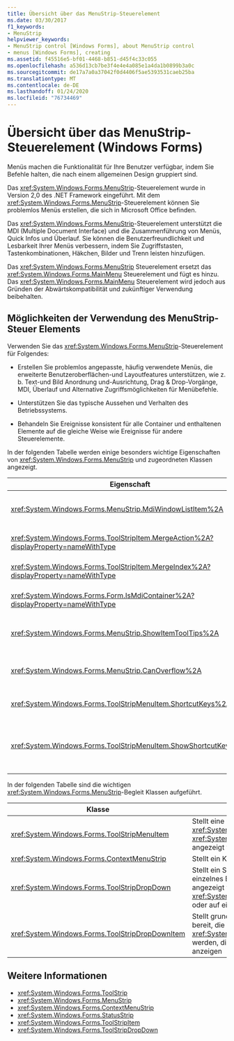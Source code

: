 ```yaml
---
title: Übersicht über das MenuStrip-Steuerelement
ms.date: 03/30/2017
f1_keywords:
- MenuStrip
helpviewer_keywords:
- MenuStrip control [Windows Forms], about MenuStrip control
- menus [Windows Forms], creating
ms.assetid: f45516e5-bf01-4468-b851-d45f4c33c055
ms.openlocfilehash: a536d13cb7be3f4e4e4a085e1a4da1b0899b3a0c
ms.sourcegitcommit: de17a7a0a37042f0d4406f5ae5393531caeb25ba
ms.translationtype: MT
ms.contentlocale: de-DE
ms.lasthandoff: 01/24/2020
ms.locfileid: "76734469"
---
```

# <a name="menustrip-control-overview-windows-forms"></a>Übersicht über das MenuStrip-Steuerelement (Windows Forms)
Menüs machen die Funktionalität für Ihre Benutzer verfügbar, indem Sie Befehle halten, die nach einem allgemeinen Design gruppiert sind.  
  
 Das <xref:System.Windows.Forms.MenuStrip>-Steuerelement wurde in Version 2,0 des .NET Framework eingeführt. Mit dem <xref:System.Windows.Forms.MenuStrip>-Steuerelement können Sie problemlos Menüs erstellen, die sich in Microsoft Office befinden.  
  
 Das <xref:System.Windows.Forms.MenuStrip>-Steuerelement unterstützt die MDI (Multiple Document Interface) und die Zusammenführung von Menüs, Quick Infos und Überlauf. Sie können die Benutzerfreundlichkeit und Lesbarkeit Ihrer Menüs verbessern, indem Sie Zugriffstasten, Tastenkombinationen, Häkchen, Bilder und Trenn leisten hinzufügen.  
  
 Das <xref:System.Windows.Forms.MenuStrip> Steuerelement ersetzt das <xref:System.Windows.Forms.MainMenu> Steuerelement und fügt es hinzu. Das <xref:System.Windows.Forms.MainMenu> Steuerelement wird jedoch aus Gründen der Abwärtskompatibilität und zukünftiger Verwendung beibehalten.  
  
## <a name="ways-to-use-the-menustrip-control"></a>Möglichkeiten der Verwendung des MenuStrip-Steuer Elements  
 Verwenden Sie das <xref:System.Windows.Forms.MenuStrip>-Steuerelement für Folgendes:  
  
- Erstellen Sie problemlos angepasste, häufig verwendete Menüs, die erweiterte Benutzeroberflächen-und Layoutfeatures unterstützen, wie z. b. Text-und Bild Anordnung und-Ausrichtung, Drag & Drop-Vorgänge, MDI, Überlauf und Alternative Zugriffsmöglichkeiten für Menübefehle.  
  
- Unterstützen Sie das typische Aussehen und Verhalten des Betriebssystems.  
  
- Behandeln Sie Ereignisse konsistent für alle Container und enthaltenen Elemente auf die gleiche Weise wie Ereignisse für andere Steuerelemente.  
  
 In der folgenden Tabelle werden einige besonders wichtige Eigenschaften von <xref:System.Windows.Forms.MenuStrip> und zugeordneten Klassen angezeigt.  
  
|Eigenschaft|BESCHREIBUNG|  
|--------------|-----------------|  
|<xref:System.Windows.Forms.MenuStrip.MdiWindowListItem%2A>|Ruft den <xref:System.Windows.Forms.ToolStripMenuItem> ab, mit dem eine Liste von untergeordneten MDI-Formularen angezeigt wird, oder legt diesen fest.|  
|<xref:System.Windows.Forms.ToolStripItem.MergeAction%2A?displayProperty=nameWithType>|Ruft ab oder legt fest, wie untergeordnete Menüs mit übergeordneten Menüs in MDI-Anwendungen zusammengeführt werden.|  
|<xref:System.Windows.Forms.ToolStripItem.MergeIndex%2A?displayProperty=nameWithType>|Ruft die Position eines zusammengeführten Elements in einem Menü in MDI-Anwendungen ab oder legt diese fest.|  
|<xref:System.Windows.Forms.Form.IsMdiContainer%2A?displayProperty=nameWithType>|Dient zum Abrufen oder Festlegen eines Werts, der angibt, ob das Formular ein Container für untergeordnete MDI-Formulare ist.|  
|<xref:System.Windows.Forms.MenuStrip.ShowItemToolTips%2A>|Ruft einen Wert ab, der angibt, ob Quick Infos für das <xref:System.Windows.Forms.MenuStrip>angezeigt werden, oder legt diesen fest.|  
|<xref:System.Windows.Forms.MenuStrip.CanOverflow%2A>|Ruft einen Wert ab, der angibt, ob <xref:System.Windows.Forms.MenuStrip> Überlauffunktionen unterstützt, bzw. legt diesen fest.|  
|<xref:System.Windows.Forms.ToolStripMenuItem.ShortcutKeys%2A>|Ruft die Tastenkombinationen ab, die dem <xref:System.Windows.Forms.ToolStripMenuItem> zugeordnet sind, bzw. legt diese fest.|  
|<xref:System.Windows.Forms.ToolStripMenuItem.ShowShortcutKeys%2A>|Ruft einen Wert ab, der angibt, ob die Tastenkombinationen, die dem <xref:System.Windows.Forms.ToolStripMenuItem> zugeordnet sind, neben dem <xref:System.Windows.Forms.ToolStripMenuItem> angezeigt werden, bzw. legt diesen fest.|  
  
 In der folgenden Tabelle sind die wichtigen <xref:System.Windows.Forms.MenuStrip>-Begleit Klassen aufgeführt.  
  
|Klasse|BESCHREIBUNG|  
|-----------|-----------------|  
|<xref:System.Windows.Forms.ToolStripMenuItem>|Stellt eine Option dar, die in einem <xref:System.Windows.Forms.MenuStrip> oder einem <xref:System.Windows.Forms.ContextMenuStrip> angezeigt wird, und die ausgewählt werden kann.|  
|<xref:System.Windows.Forms.ContextMenuStrip>|Stellt ein Kontextmenü dar.|  
|<xref:System.Windows.Forms.ToolStripDropDown>|Stellt ein Steuerelement dar, mit dem der Benutzer ein einzelnes Element aus einer Liste auswählen kann, die angezeigt wird, wenn der Benutzer auf eine <xref:System.Windows.Forms.ToolStripDropDownButton> oder auf ein höheres Menü Element klickt.|  
|<xref:System.Windows.Forms.ToolStripDropDownItem>|Stellt grundlegende Funktionen für Steuerelemente bereit, die von <xref:System.Windows.Forms.ToolStripItem> abgeleitet werden, die Dropdown Elemente beim Klicken anzeigen|  
  
## <a name="see-also"></a>Weitere Informationen

- <xref:System.Windows.Forms.ToolStrip>
- <xref:System.Windows.Forms.MenuStrip>
- <xref:System.Windows.Forms.ContextMenuStrip>
- <xref:System.Windows.Forms.StatusStrip>
- <xref:System.Windows.Forms.ToolStripItem>
- <xref:System.Windows.Forms.ToolStripDropDown>
